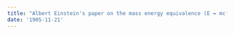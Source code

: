 ```yaml
---
title: "Albert Einstein's paper on the mass energy equivalence (E = mc²) was published"
date: '1905-11-21'
---
```

